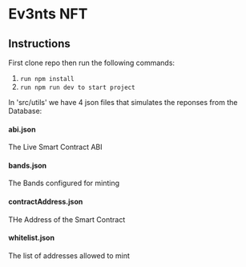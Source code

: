 # Ev3nts NFT

## Instructions
First clone repo then run the following commands:

1. `run npm install`
2. `run npm run dev to start project`

In 'src/utils' we have 4 json files that simulates the reponses from the Database:
#### abi.json
The Live Smart Contract ABI
#### bands.json
The Bands configured for minting
#### contractAddress.json
THe Address of the Smart Contract
#### whitelist.json
The list of addresses allowed to mint